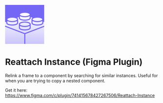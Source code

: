 ![logo](https://github.com/renancamm/figma-reattache-instance/blob/master/icon_128.png?raw=true)

# Reattach Instance (Figma Plugin)
Relink a frame to a component by searching for similar instances.
Useful for when you are trying to copy a nested component.

Get it here: https://www.figma.com/c/plugin/741415678427267506/Reattach-Instance
